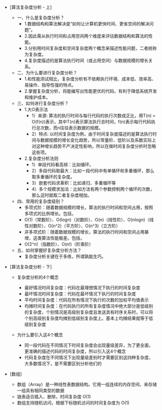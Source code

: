 * [算法复杂度分析 - 上]
    * 一、什么是复杂度分析？
        * 1.数据结构和算法解决是“如何让计算机更快时间、更省空间的解决问题”。
        * 2.因此需从执行时间和占用空间两个维度来评估数据结构和算法的性能。
        * 3.分别用时间复杂度和空间复杂度两个概念来描述性能问题，二者统称为复杂度。
        * 4.复杂度描述的是算法执行时间（或占用空间）与数据规模的增长关系。
    * 二、为什么要进行复杂度分析？
        * 1.和性能测试相比，复杂度分析有不依赖执行环境、成本低、效率高、易操作、指导性强的特点。
        * 2.掌握复杂度分析，将能编写出性能更优的代码，有利于降低系统开发和维护成本。
    * 三、如何进行复杂度分析？
        * 1.大O表示法
            * 1）来源: 算法的执行时间与每行代码的执行次数成正比，用T(n) = O(f(n))表示，其中T(n)表示算法执行总时间，f(n)表示每行代码执行总次数，而n往往表示数据的规模。
            * 2）特点: 以时间复杂度为例，由于时间复杂度描述的是算法执行时间与数据规模的增长变化趋势，所以常量阶、低阶以及系数实际上对这种增长趋势不产决定性影响，所以在做时间复杂度分析时忽略这些项。
        * 2.复杂度分析法则
            * 1）单段代码看高频：比如循环。
            * 2）多段代码取最大：比如一段代码中有单循环和多重循环，那么取多重循环的复杂度。
            * 3）嵌套代码求乘积：比如递归、多重循环等
            * 4）多个规模求加法：比如方法有两个参数控制两个循环的次数，那么这时就取二者复杂度相加。
    * 四、常用的复杂度级别？
        * 多项式阶：随着数据规模的增长，算法的执行时间和空间占用，按照多项式的比例增长。包括，
        * O(1)（常数阶）、O(logn)（对数阶）、O(n)（线性阶）、O(nlogn)（线性对数阶）、O(n^2)（平方阶）、O(n^3)（立方阶）
        * 非多项式阶：随着数据规模的增长，算法的执行时间和空间占用暴增，这类算法性能极差。包括，
        * O(2^n)（指数阶）、O(n!)（阶乘阶）
    * 五、如何掌握好复杂度分析方法？
        * 复杂度分析关键在于多练，所谓孰能生巧。

* [算法复杂度分析 - 下]
    * 复杂度分析的4个概念
        * 最好情况时间复杂度：代码在最理想情况下执行的时间复杂度
        * 最坏情况时间复杂度：代码在最坏情况下执行的时间复杂度
        * 平均时间复杂度：代码在所有情况下执行的次数的加权平均值表示
        * 均摊时间复杂度：在代码执行的所有复杂度情况中绝大部分是低级别的复杂度，个别情况是高级别复杂度且发送具有时序关系时，可以将个别高级别复杂度均摊到低级别复杂度上。基本上均摊结果就等于低级别复杂度

    * 为什么要引入这4个概念
        * 同一段代码在不同情况下时间复杂度会出现量级差异，为了更全面，更准确的描述代码的时间复杂度，所以引入这4个概念
        * 代码复杂度在不同情况下出现量级差别时才需要区别这四种复杂度，大多数情况下，是不需要区别分析他们的

* [数组]
    * 数组（Array）是一种线性表数据结构。它用一组连续的内存空间，来存储一组具有相同类型的数据
    * 链表适合插入、删除，时间复杂度 O(1)
    * 数组支持随机访问，根据下标随机访问的时间复杂度为 O(1)